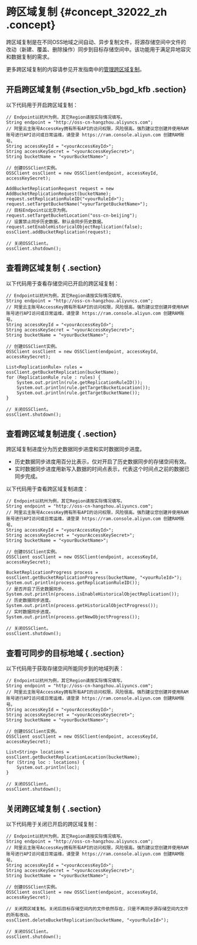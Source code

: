 # 跨区域复制 {#concept_32022_zh .concept}

跨区域复制是在不同OSS地域之间自动、异步复制文件，将源存储空间中文件的改动（新建、覆盖、删除操作）同步到目标存储空间中。该功能用于满足异地容灾和数据复制的需求。

更多跨区域复制的内容请参见开发指南中的[管理跨区域复制](../../../../cn.zh-CN/开发指南/管理文件/管理跨区域复制.md#)。

## 开启跨区域复制 {#section_v5b_bgd_kfb .section}

以下代码用于开启跨区域复制：

```language-java
// Endpoint以杭州为例，其它Region请按实际情况填写。
String endpoint = "http://oss-cn-hangzhou.aliyuncs.com";
// 阿里云主账号AccessKey拥有所有API的访问权限，风险很高。强烈建议您创建并使用RAM账号进行API访问或日常运维，请登录 https://ram.console.aliyun.com 创建RAM账号。
String accessKeyId = "<yourAccessKeyId>";
String accessKeySecret = "<yourAccessKeySecret>";
String bucketName = "<yourBucketName>";

// 创建OSSClient实例。
OSSClient ossClient = new OSSClient(endpoint, accessKeyId, accessKeySecret);

AddBucketReplicationRequest request = new AddBucketReplicationRequest(bucketName);
request.setReplicationRuleID("<yourRuleId>");
request.setTargetBucketName("<yourTargetBucketName>");
// 目标Endpoint以北京为例。
request.setTargetBucketLocation("oss-cn-beijing");
// 设置禁止同步历史数据。默认会同步历史数据。
request.setEnableHistoricalObjectReplication(false);
ossClient.addBucketReplication(request);

// 关闭OSSClient。
ossClient.shutdown();

```

## 查看跨区域复制 { .section}

以下代码用于查看存储空间已开启的跨区域复制：

```language-java
// Endpoint以杭州为例，其它Region请按实际情况填写。
String endpoint = "http://oss-cn-hangzhou.aliyuncs.com";
// 阿里云主账号AccessKey拥有所有API的访问权限，风险很高。强烈建议您创建并使用RAM账号进行API访问或日常运维，请登录 https://ram.console.aliyun.com 创建RAM账号。
String accessKeyId = "<yourAccessKeyId>";
String accessKeySecret = "<yourAccessKeySecret>";
String bucketName = "<yourBucketName>";

// 创建OSSClient实例。
OSSClient ossClient = new OSSClient(endpoint, accessKeyId, accessKeySecret);

List<ReplicationRule> rules = ossClient.getBucketReplication(bucketName);
for (ReplicationRule rule : rules) {
    System.out.println(rule.getReplicationRuleID());
    System.out.println(rule.getTargetBucketLocation());
    System.out.println(rule.getTargetBucketName());
}

// 关闭OSSClient。
ossClient.shutdown();

```

## 查看跨区域复制进度 { .section}

跨区域复制进度分为历史数据同步进度和实时数据同步进度。

-   历史数据同步进度用百分比表示，仅对开启了历史数据同步的存储空间有效。
-   实时数据同步进度用新写入数据的时间点表示，代表这个时间点之前的数据已同步完成。

以下代码用于查看跨区域复制进度：

```language-java
// Endpoint以杭州为例，其它Region请按实际情况填写。
String endpoint = "http://oss-cn-hangzhou.aliyuncs.com";
// 阿里云主账号AccessKey拥有所有API的访问权限，风险很高。强烈建议您创建并使用RAM账号进行API访问或日常运维，请登录 https://ram.console.aliyun.com 创建RAM账号。
String accessKeyId = "<yourAccessKeyId>";
String accessKeySecret = "<yourAccessKeySecret>";
String bucketName = "<yourBucketName>";

// 创建OSSClient实例。
OSSClient ossClient = new OSSClient(endpoint, accessKeyId, accessKeySecret);

BucketReplicationProgress process = ossClient.getBucketReplicationProgress(bucketName, "<yourRuleId>");
System.out.println(process.getReplicationRuleID());
// 是否开启了历史数据同步。
System.out.println(process.isEnableHistoricalObjectReplication());
// 历史数据同步进度。
System.out.println(process.getHistoricalObjectProgress());
// 实时数据同步进度。
System.out.println(process.getNewObjectProgress());

// 关闭OSSClient。
ossClient.shutdown();

```

## 查看可同步的目标地域 { .section}

以下代码用于获取存储空间所能同步到的地域列表：

```language-java
// Endpoint以杭州为例，其它Region请按实际情况填写。
String endpoint = "http://oss-cn-hangzhou.aliyuncs.com";
// 阿里云主账号AccessKey拥有所有API的访问权限，风险很高。强烈建议您创建并使用RAM账号进行API访问或日常运维，请登录 https://ram.console.aliyun.com 创建RAM账号。
String accessKeyId = "<yourAccessKeyId>";
String accessKeySecret = "<yourAccessKeySecret>";
String bucketName = "<yourBucketName>";

// 创建OSSClient实例。
OSSClient ossClient = new OSSClient(endpoint, accessKeyId, accessKeySecret);

List<String> locations = ossClient.getBucketReplicationLocation(bucketName);
for (String loc : locations) {
    System.out.println(loc);
}

// 关闭OSSClient。
ossClient.shutdown();

```

## 关闭跨区域复制 { .section}

以下代码用于关闭已开启的跨区域复制：

```language-java
// Endpoint以杭州为例，其它Region请按实际情况填写。
String endpoint = "http://oss-cn-hangzhou.aliyuncs.com";
// 阿里云主账号AccessKey拥有所有API的访问权限，风险很高。强烈建议您创建并使用RAM账号进行API访问或日常运维，请登录 https://ram.console.aliyun.com 创建RAM账号。
String accessKeyId = "<yourAccessKeyId>";
String accessKeySecret = "<yourAccessKeySecret>";
String bucketName = "<yourBucketName>";

// 创建OSSClient实例。
OSSClient ossClient = new OSSClient(endpoint, accessKeyId, accessKeySecret);

// 关闭跨区域复制。关闭后目标存储空间内的文件依然存在，只是不再同步源存储空间内文件的所有改动。
ossClient.deleteBucketReplication(bucketName, "<yourRuleId>");

// 关闭OSSClient。
ossClient.shutdown();

```

